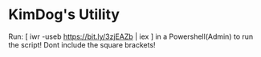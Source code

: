 # KimDog's Utility

Run: [ iwr -useb https://bit.ly/3zjEAZb | iex ] in a Powershell(Admin) to run the script! Dont include the square brackets!
